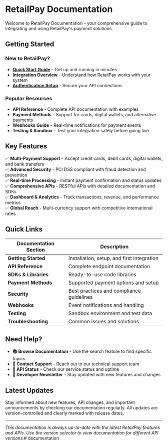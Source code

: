 # RetailPay Documentation

Welcome to RetailPay Documentation - your comprehensive guide to integrating and using RetailPay's payment solutions.


## Getting Started

### New to RetailPay?
- **[Quick Start Guide](/docs/v1.0/getting-started/introduction/overview)** - Get up and running in minutes
- **[Integration Overview](/docs/v1.0/getting-started/integration)** - Understand how RetailPay works with your system
- **[Authentication Setup](/docs/v1.0/api-reference/authentication)** - Secure your API connections

### Popular Resources
- **API Reference** - Complete API documentation with examples
- **Payment Methods** - Support for cards, digital wallets, and alternative payments
- **Webhooks Guide** - Real-time notifications for payment events
- **Testing & Sandbox** - Test your integration safely before going live

## Key Features

✅ **Multi-Payment Support** - Accept credit cards, debit cards, digital wallets, and bank transfers  
✅ **Advanced Security** - PCI DSS compliant with fraud detection and prevention  
✅ **Real-time Processing** - Instant payment confirmation and status updates  
✅ **Comprehensive APIs** - RESTful APIs with detailed documentation and SDKs  
✅ **Dashboard & Analytics** - Track transactions, revenue, and performance metrics  
✅ **Global Reach** - Multi-currency support with competitive international rates

## Quick Links

| Documentation Section | Description |
|----------------------|-------------|
| **Getting Started** | Installation, setup, and first integration |
| **API Reference** | Complete endpoint documentation |
| **SDKs & Libraries** | Ready-to-use code libraries |
| **Payment Methods** | Supported payment options and setup |
| **Security** | Best practices and compliance guidelines |
| **Webhooks** | Event notifications and handling |
| **Testing** | Sandbox environment and test data |
| **Troubleshooting** | Common issues and solutions |

## Need Help?

- **📚 Browse Documentation** - Use the search feature to find specific topics
- **💬 Contact Support** - Reach out to our technical support team
- **🚀 API Status** - Check our service status and uptime
- **📧 Developer Newsletter** - Stay updated with new features and changes

## Latest Updates

Stay informed about new features, API changes, and important announcements by checking our documentation regularly. All updates are version-controlled and clearly marked with release dates.

---

*This documentation is always up-to-date with the latest RetailPay features and APIs. Use the version selector to view documentation for different API versions.*# documentation
